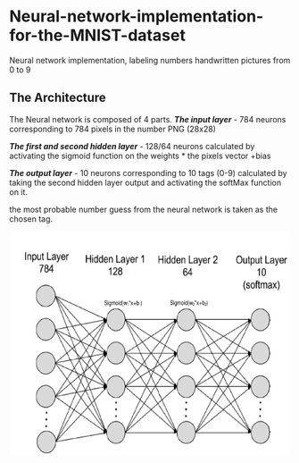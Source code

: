 # Neural-network-implementation-for-the-MNIST-dataset
Neural network implementation, labeling numbers handwritten pictures from 0 to 9 


## The Architecture
The Neural network is composed of 4 parts.
*****The input layer***** - 784 neurons corresponding to 784 pixels in the number PNG (28x28)

*****The first and second hidden layer***** - 128/64 neurons calculated by activating the sigmoid function on the weights * the pixels vector +bias

*****The output layer***** - 10 neurons corresponding to 10 tags (0-9) calculated by taking the second hidden layer output and activating the softMax function on it.

the most probable number guess from the neural network is taken as the chosen tag.

<p align="center"><img src="https://github.com/EyalBrilling/Neural-network-implementation-for-the-MNIST-dataset/blob/master/NN_PNG/NN_PNG.png" width="600" height="400" /></p>
